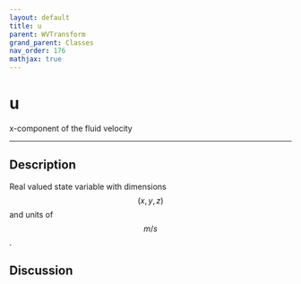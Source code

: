 ```yaml
---
layout: default
title: u
parent: WVTransform
grand_parent: Classes
nav_order: 176
mathjax: true
---
```


#  u

x-component of the fluid velocity


---

## Description
Real valued state variable with dimensions $$(x,y,z)$$ and units of $$m/s$$.

## Discussion

